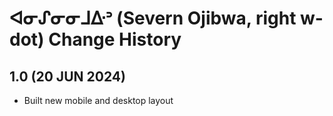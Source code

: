 ᐊᓂᔑᓂᓂᒧᐏᐣ (Severn Ojibwa, right w-dot) Change History
====================

1.0 (20 JUN 2024)
----------------
* Built new mobile and desktop layout
